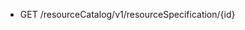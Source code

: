 <!--
    ATTENTION: This file was generated via gradle!
               Do NOT manually edit this file! Any such changes will be overwritten!
-->

* GET /resourceCatalog/v1/resourceSpecification/{id}
